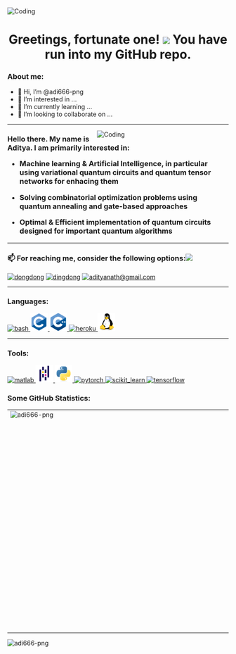 <img align="center" alt="Coding" width="850" src="https://1.bp.blogspot.com/-dXPJsCD-4Do/XydbfpJGWKI/AAAAAAAA-s8/KNqZ1a5od5Q9sdITasUdYM4w6mUGpxCbQCLcBGAsYHQ/s1600/butterfly.gif">

<h1 align = "center"> Greetings, fortunate one! <img src="https://raw.githubusercontent.com/MartinHeinz/MartinHeinz/master/wave.gif" width="30px"> You have run into my GitHub repo. </h1>

<h3 align="left">About me: </h3>

- 👋 Hi, I’m @adi666-png
- 👀 I’m interested in ...
- 🌱 I’m currently learning ...
- 💞 I’m looking to collaborate on ...

---

<img align="right" alt="Coding" width="300" src="https://i.imgur.com/S5T2K2N.gif">

<h3 align="left">Hello there. My name is Aditya. I am primarily interested in:
 
- Machine learning & Artificial Intelligence, in particular using variational quantum circuits and quantum tensor networks for enhacing them

- Solving combinatorial optimization problems using quantum annealing and gate-based approaches

- Optimal & Efficient implementation of quantum circuits designed for important quantum algorithms

</h3>

---

<h3 align="left">📫 For reaching me, consider the following options:<img src = "https://raw.githubusercontent.com/ShahriarShafin/ShahriarShafin/main/Assets/handshake.gif" width = "75px"></h3>
<p align="left">
<a href="https://linkedin.com/in/dongdong" target="blank"><img align="center" src="https://i.pinimg.com/originals/de/b4/6f/deb46f02a59e3b3a2aa58fac16290d63.gif" alt="dongdong" height="50" width="50" /></a>
<a href="https://www.google.co.in" target="blank"><img align="center" src="https://zellusmarketing.com/wp-content/uploads/2021/03/icon-3s-360px.gif" alt="dingdong" height="100" width="100"/></a>
<a href="mailto:adityanath@gmail.com" target="blank"><img align="center" src="https://cdn.dribbble.com/users/361933/screenshots/1945591/mail.gif" alt="adityanath@gmail.com" height="50" width="65"/></a>

</p>

---

<h3 align="left">Languages:</h3>

<p align="left"> <a href="https://www.gnu.org/software/bash/" target="_blank" rel="noreferrer"> <img src="https://www.vectorlogo.zone/logos/gnu_bash/gnu_bash-icon.svg" alt="bash" width="40" height="40"/> </a> <a href="https://www.cprogramming.com/" target="_blank" rel="noreferrer"> <img src="https://raw.githubusercontent.com/devicons/devicon/master/icons/c/c-original.svg" alt="c" width="40" height="40"/> </a> <a href="https://www.w3schools.com/cpp/" target="_blank" rel="noreferrer"> <img src="https://raw.githubusercontent.com/devicons/devicon/master/icons/cplusplus/cplusplus-original.svg" alt="cplusplus" width="40" height="40"/> </a> <a href="https://heroku.com" target="_blank" rel="noreferrer"> <img src="https://www.vectorlogo.zone/logos/heroku/heroku-icon.svg" alt="heroku" width="40" height="40"/> </a> <a href="https://www.linux.org/" target="_blank" rel="noreferrer"> <img src="https://raw.githubusercontent.com/devicons/devicon/master/icons/linux/linux-original.svg" alt="linux" width="40" height="40"/> </a>

---

<h3 align="left">Tools:</h3>
<a href="https://www.mathworks.com/" target="_blank" rel="noreferrer"> <img src="https://upload.wikimedia.org/wikipedia/commons/2/21/Matlab_Logo.png" alt="matlab" width="40" height="40"/> </a> <a href="https://pandas.pydata.org/" target="_blank" rel="noreferrer"> <img src="https://raw.githubusercontent.com/devicons/devicon/2ae2a900d2f041da66e950e4d48052658d850630/icons/pandas/pandas-original.svg" alt="pandas" width="40" height="40"/> </a> <a href="https://www.python.org" target="_blank" rel="noreferrer"> <img src="https://raw.githubusercontent.com/devicons/devicon/master/icons/python/python-original.svg" alt="python" width="40" height="40"/> </a> <a href="https://pytorch.org/" target="_blank" rel="noreferrer"> <img src="https://www.vectorlogo.zone/logos/pytorch/pytorch-icon.svg" alt="pytorch" width="40" height="40"/> </a> <a href="https://scikit-learn.org/" target="_blank" rel="noreferrer"> <img src="https://upload.wikimedia.org/wikipedia/commons/0/05/Scikit_learn_logo_small.svg" alt="scikit_learn" width="40" height="40"/> </a> <a href="https://www.tensorflow.org" target="_blank" rel="noreferrer"> <img src="https://www.vectorlogo.zone/logos/tensorflow/tensorflow-icon.svg" alt="tensorflow" width="40" height="40"/> </a> </p>

<h3 align="left">Some GitHub Statistics:</h3>

<table>
<tr>
<td><img align="left" src="https://github-readme-stats.vercel.app/api?username=adi666-png&show_icons=true&locale=en&theme=radical " width="500" height="500" alt="adi666-png" /></td>
<td><img align="right" src="https://github-readme-streak-stats.herokuapp.com/?user=adi666-png&theme=radical" width="500" height="500" alt="adi666-png" /></td>
</tr>
</table>

<img align = "left" src="https://komarev.com/ghpvc/?username=adi666-png&label=Profile%20views&color=0e75b6&style=flat" alt="adi666-png" />








<!---


<a href="https://instagram.com/nonewhatsoever" target="blank"><img align="center" src="https://raw.githubusercontent.com/rahuldkjain/github-profile-readme-generator/master/src/images/icons/Social/instagram.svg" alt="nonewhatsoever" height="30" width="40" /></a>
adi666-png/adi666-png is a ✨ special ✨ repository because its `README.md` (this file) appears on your GitHub profile.
You can click the Preview link to take a look at your changes.
--->
